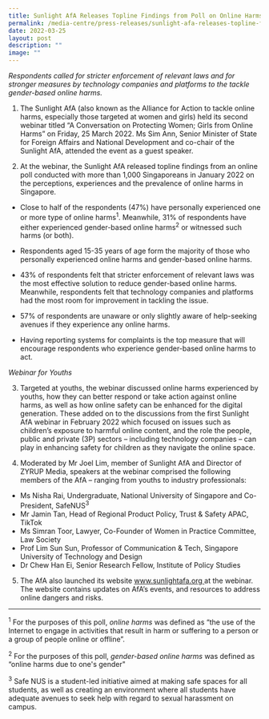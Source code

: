 ```yaml
---
title: Sunlight AfA Releases Topline Findings from Poll on Online Harms at Webinar
permalink: /media-centre/press-releases/sunlight-afa-releases-topline-findings-from-poll-online-harms/
date: 2022-03-25
layout: post
description: ""
image: ""
---
```

*Respondents called for stricter enforcement of relevant laws and for stronger measures by technology companies and platforms to the tackle gender-based online harms.*

1. The Sunlight AfA (also known as the Alliance for Action to tackle online harms, especially those targeted at women and girls) held its second webinar titled “A Conversation on Protecting Women; Girls from Online Harms” on Friday, 25 March 2022. Ms Sim Ann, Senior Minister of State for Foreign Affairs and National Development and co-chair of the Sunlight AfA, attended the event as a guest speaker.

2. At the webinar, the Sunlight AfA released topline findings from an online poll conducted with more than 1,000 Singaporeans in January 2022 on the perceptions, experiences and the prevalence of online harms in Singapore.

* Close to half of the respondents (47%) have personally experienced one or more type of online harms<sup>1</sup>. Meanwhile, 31% of respondents have either experienced gender-based online harms<sup>2</sup> or witnessed such harms (or both).

* Respondents aged 15-35 years of age form the majority of those who personally experienced online harms and gender-based online harms.
			
* 43% of respondents felt that stricter enforcement of relevant laws was the most effective solution to reduce gender-based online harms. Meanwhile, respondents felt that technology companies and platforms had the most room for improvement in tackling the issue.

* 57% of respondents are unaware or only slightly aware of help-seeking avenues if they experience any online harms.

* Having reporting systems for complaints is the top measure that will encourage respondents who experience gender-based online harms to act.

*Webinar for Youths*

3. Targeted at youths, the webinar discussed online harms experienced by youths, how they can better respond or take action against online harms, as well as how online safety can be enhanced for the digital generation. These added on to the discussions from the first Sunlight AfA webinar in February 2022 which focused on issues such as children’s exposure to harmful online content, and the role the people, public and private (3P) sectors – including technology companies – can play in enhancing safety for children as they navigate the online space.

4. Moderated by Mr Joel Lim, member of Sunlight AfA and Director of ZYRUP Media, speakers at the webinar comprised the following members of the AfA – ranging from youths to industry professionals:

* Ms Nisha Rai, Undergraduate, National University of Singapore and Co-President, SafeNUS<sup>3</sup>
* Mr Jamin Tan, Head of Regional Product Policy, Trust &amp; Safety APAC, TikTok
* Ms Simran Toor, Lawyer, Co-Founder of Women in Practice Committee, Law Society
* Prof Lim Sun Sun, Professor of Communication &amp; Tech, Singapore University of Technology and Design
* Dr Chew Han Ei, Senior Research Fellow, Institute of Policy Studies

5. The AfA also launched its website [www.sunlightafa.org ](www.sunlightafa.org ) at the webinar. The website contains updates on AfA’s events, and resources to address online dangers and risks.
--------------------------------------------------------------------------------------------------------------------------
<sup>1</sup> For the purposes of this poll, *online harms* was defined as “the use of the Internet to engage in activities that result in harm or suffering to a person or a group of people online or offline”.

<sup>2</sup> For the purposes of this poll, *gender-based online harms* was defined as “online harms due to one's gender"

<sup>3</sup> Safe NUS is a student-led initiative aimed at making safe spaces for all students, as well as creating an environment where all students have adequate avenues to seek help with regard to sexual harassment on campus.